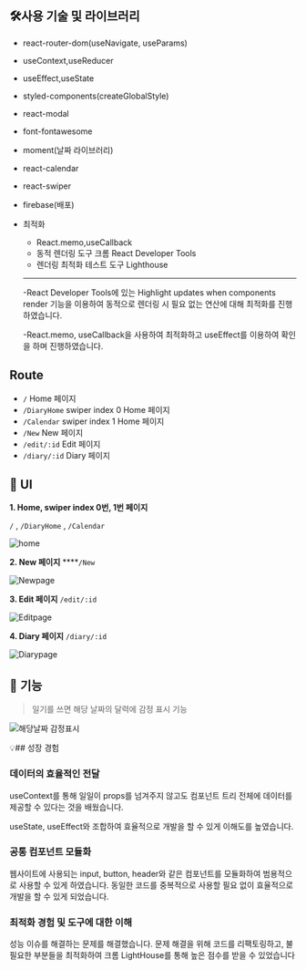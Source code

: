 ## **🛠사용 기술 및 라이브러리**

- react-router-dom(useNavigate, useParams)
- useContext,useReducer
- useEffect,useState
- styled-components(createGlobalStyle)
- react-modal
- font-fontawesome
- moment(날짜 라이브러리)
- react-calendar
- react-swiper
- firebase(배포)
- 최적화
    - React.memo,useCallback
    - 동적 렌더링 도구 크롬 React Developer Tools
    - 렌더링 최적화 테스트 도구 Lighthouse
    
    ---
    
    -React Developer Tools에 있는 
    Highlight updates when components render 기능을 이용하여
    동적으로 렌더링 시 필요 없는 연산에 대해 최적화를 진행하였습니다.
    
    -React.memo, useCallback을 사용하여 최적화하고 useEffect를 이용하여 확인을 하며 진행하였습니다.
    

## Route

- `/`   Home 페이지
- `/DiaryHome`   swiper index 0 Home 페이지
- `/Calendar`   swiper index 1 Home 페이지
- `/New`    New 페이지
- `/edit/:id`   Edit 페이지
- `/diary/:id`   Diary 페이지

## 🎨 UI

**1. Home, swiper index 0번, 1번 페이지**

`/` , `/DiaryHome` , `/Calendar`

![home](https://github.com/taehyeon0412/react_emotion-diary/assets/71374539/f5434352-b487-4097-b6ee-5c3a5800d343)



**2. New 페이지**  ****`/New`

![Newpage](https://github.com/taehyeon0412/react_emotion-diary/assets/71374539/7ee99d38-026b-4bd2-90b3-d36c9ba13345)



**3. Edit 페이지** `/edit/:id`

![Editpage](https://github.com/taehyeon0412/react_emotion-diary/assets/71374539/edd24687-168e-476f-adad-3079138ae396)



**4. Diary 페이지** `/diary/:id`

![Diarypage](https://github.com/taehyeon0412/react_emotion-diary/assets/71374539/29a623e4-163f-406f-9bba-963758edad01)

## **📝 기능**

> 일기를 쓰면 해당 날짜의 달력에 감정 표시 기능

![해당날짜 감정표시](https://github.com/taehyeon0412/react_emotion-diary/assets/71374539/7d495ffc-f651-4efd-9b68-546e29f05ef2)




💡## 성장 경험

### 데이터의 효율적인 전달

useContext를 통해 일일이 props를 넘겨주지 않고도 컴포넌트 트리 전체에 데이터를 제공할 수 있다는 것을 배웠습니다.

useState, useEffect와 조합하여 효율적으로 개발을 할 수 있게 이해도를 높였습니다.

### 공통 컴포넌트 모듈화

웹사이트에 사용되는 input, button, header와 같은 컴포넌트를 모듈화하여 범용적으로 사용할 수 있게 하였습니다. 동일한 코드를 중복적으로 사용할 필요 없이 효율적으로 개발을 할 수 있게 되었습니다.

### 최적화 경험 및 도구에 대한 이해

성능 이슈를 해결하는 문제를 해결했습니다.
문제 해결을 위해 코드를 리팩토링하고, 불필요한 부분들을 최적화하여 크롬 LightHouse를 통해 높은 점수를 받을 수 있었습니다
